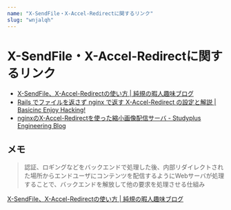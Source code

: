 ```yaml
---
name: "X-SendFile・X-Accel-Redirectに関するリンク"
slug: "wnjalqh"
---
```


# X-SendFile・X-Accel-Redirectに関するリンク

- [X-SendFile、X-Accel-Redirectの使い方 | 純規の暇人趣味ブログ](https://jyn.jp/x-sendfile-accel-redirect/)
- [Rails でファイルを返さず nginx で返す X-Accel-Redirect の設定と解説 | Basicinc Enjoy Hacking!](https://tech.basicinc.jp/articles/188)
- [nginxのX-Accel-Redirectを使った縮小画像配信サーバ - Studyplus Engineering Blog](https://tech.studyplus.co.jp/entry/2018/06/29/102816)

## メモ

> 認証、ロギングなどをバックエンドで処理した後、内部リダイレクトされた場所からエンドユーザにコンテンツを配信するようにWebサーバが処理することで、バックエンドを解放して他の要求を処理させる仕組み

[X-SendFile、X-Accel-Redirectの使い方 | 純規の暇人趣味ブログ](https://jyn.jp/x-sendfile-accel-redirect/)